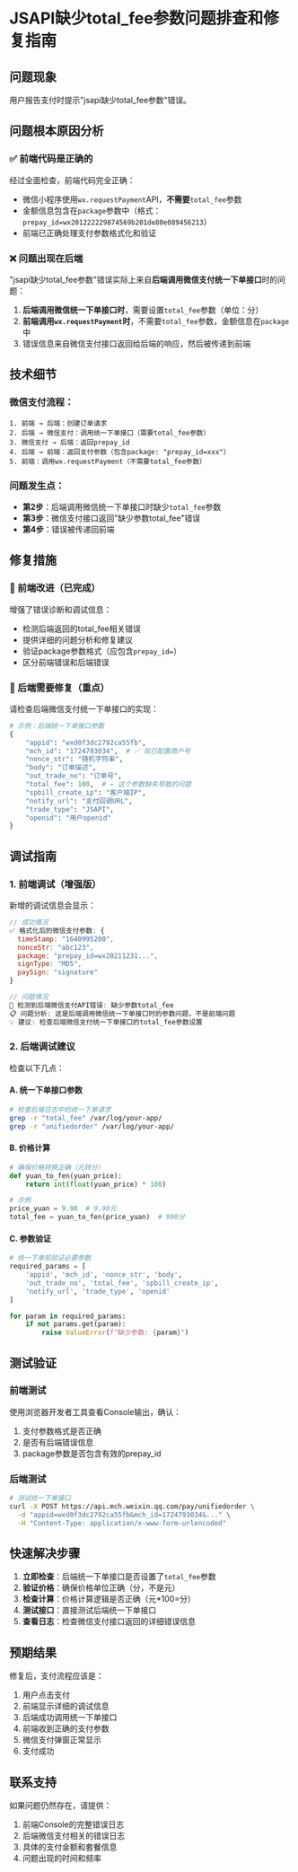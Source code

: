 # JSAPI缺少total_fee参数问题排查和修复指南

## 问题现象
用户报告支付时提示"jsapi缺少total_fee参数"错误。

## 问题根本原因分析

### ✅ 前端代码是正确的
经过全面检查，前端代码完全正确：
- 微信小程序使用`wx.requestPayment`API，**不需要**`total_fee`参数
- 金额信息包含在`package`参数中（格式：`prepay_id=wx201222229874569b201de80e089456213`）
- 前端已正确处理支付参数格式化和验证

### ❌ 问题出现在后端
"jsapi缺少total_fee参数"错误实际上来自**后端调用微信支付统一下单接口**时的问题：

1. **后端调用微信统一下单接口时**，需要设置`total_fee`参数（单位：分）
2. **前端调用`wx.requestPayment`时**，不需要`total_fee`参数，金额信息在`package`中
3. 错误信息来自微信支付接口返回给后端的响应，然后被传递到前端

## 技术细节

### 微信支付流程：
```
1. 前端 → 后端：创建订单请求
2. 后端 → 微信支付：调用统一下单接口（需要total_fee参数）
3. 微信支付 → 后端：返回prepay_id
4. 后端 → 前端：返回支付参数（包含package: "prepay_id=xxx"）
5. 前端：调用wx.requestPayment（不需要total_fee参数）
```

### 问题发生点：
- **第2步**：后端调用微信统一下单接口时缺少`total_fee`参数
- **第3步**：微信支付接口返回"缺少参数total_fee"错误
- **第4步**：错误被传递回前端

## 修复措施

### 🔧 前端改进（已完成）
增强了错误诊断和调试信息：
- 检测后端返回的total_fee相关错误
- 提供详细的问题分析和修复建议
- 验证package参数格式（应包含`prepay_id=`）
- 区分前端错误和后端错误

### 🔧 后端需要修复（重点）
请检查后端微信支付统一下单接口的实现：

```python
# 示例：后端统一下单接口参数
{
    "appid": "wxd0f3dc2792ca55fb",
    "mch_id": "1724793034",  # ✅ 现已配置商户号
    "nonce_str": "随机字符串",
    "body": "订单描述",
    "out_trade_no": "订单号",
    "total_fee": 100,  # ← 这个参数缺失导致的问题
    "spbill_create_ip": "客户端IP",
    "notify_url": "支付回调URL",
    "trade_type": "JSAPI",
    "openid": "用户openid"
}
```

## 调试指南

### 1. 前端调试（增强版）
新增的调试信息会显示：
```javascript
// 成功情况
✅ 格式化后的微信支付参数: {
  timeStamp: "1640995200",
  nonceStr: "abc123",
  package: "prepay_id=wx20211231...",
  signType: "MD5", 
  paySign: "signature"
}

// 问题情况
🚨 检测到后端微信支付API错误: 缺少参数total_fee
📋 问题分析: 这是后端调用微信统一下单接口时的参数问题，不是前端问题
💡 建议: 检查后端微信支付统一下单接口的total_fee参数设置
```

### 2. 后端调试建议
检查以下几点：

#### A. 统一下单接口参数
```bash
# 检查后端日志中的统一下单请求
grep -r "total_fee" /var/log/your-app/
grep -r "unifiedorder" /var/log/your-app/
```

#### B. 价格计算
```python
# 确保价格转换正确（元转分）
def yuan_to_fen(yuan_price):
    return int(float(yuan_price) * 100)

# 示例
price_yuan = 9.90  # 9.90元
total_fee = yuan_to_fen(price_yuan)  # 990分
```

#### C. 参数验证
```python
# 统一下单前验证必要参数
required_params = [
    'appid', 'mch_id', 'nonce_str', 'body', 
    'out_trade_no', 'total_fee', 'spbill_create_ip',
    'notify_url', 'trade_type', 'openid'
]

for param in required_params:
    if not params.get(param):
        raise ValueError(f"缺少参数: {param}")
```

## 测试验证

### 前端测试
使用浏览器开发者工具查看Console输出，确认：
1. 支付参数格式是否正确
2. 是否有后端错误信息
3. package参数是否包含有效的prepay_id

### 后端测试
```bash
# 测试统一下单接口
curl -X POST https://api.mch.weixin.qq.com/pay/unifiedorder \
  -d "appid=wxd0f3dc2792ca55fb&mch_id=1724793034&..." \
  -H "Content-Type: application/x-www-form-urlencoded"
```

## 快速解决步骤

1. **立即检查**：后端统一下单接口是否设置了`total_fee`参数
2. **验证价格**：确保价格单位正确（分，不是元）
3. **检查计算**：价格计算逻辑是否正确（元*100=分）
4. **测试接口**：直接测试后端统一下单接口
5. **查看日志**：检查微信支付接口返回的详细错误信息

## 预期结果

修复后，支付流程应该是：
1. 用户点击支付
2. 前端显示详细的调试信息
3. 后端成功调用统一下单接口
4. 前端收到正确的支付参数
5. 微信支付弹窗正常显示
6. 支付成功

## 联系支持

如果问题仍然存在，请提供：
1. 前端Console的完整错误日志
2. 后端微信支付相关的错误日志
3. 具体的支付金额和套餐信息
4. 问题出现的时间和频率
